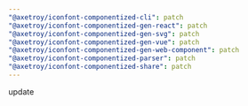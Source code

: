 ```yaml
---
"@axetroy/iconfont-componentized-cli": patch
"@axetroy/iconfont-componentized-gen-react": patch
"@axetroy/iconfont-componentized-gen-svg": patch
"@axetroy/iconfont-componentized-gen-vue": patch
"@axetroy/iconfont-componentized-gen-web-component": patch
"@axetroy/iconfont-componentized-parser": patch
"@axetroy/iconfont-componentized-share": patch
---
```


update
